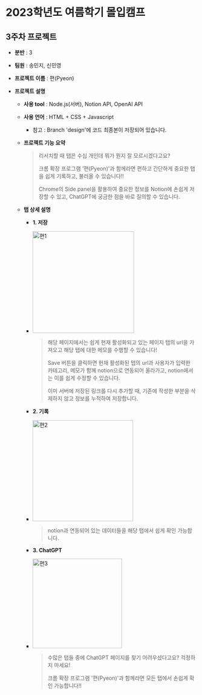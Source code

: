 # 2023학년도 여름학기 몰입캠프
## 3주차 프로젝트
- **분반** : 3
- **팀원** : 송민지, 신민영
- **프로젝트 이름** : 편(Pyeon)
- **프로젝트 설명**

  - **사용 tool** : Node.js(서버), Notion API, OpenAI API
 
  
  - **사용 언어** : HTML + CSS + Javascript
 
    * 참고 : Branch 'design'에 코드 최종본이 저장되어 있습니다.
 
    
  - **프로젝트 기능 요약**
    > 리서치할 때 탭은 수십 개인데 뭐가 뭔지 잘 모르시겠다고요?
    > 
    > 크롬 확장 프로그램 '편(Pyeon)'과 함께라면 편하고 간단하게 중요한 탭을 쉽게 기록하고, 불러올 수 있습니다!!
    > 
    > Chrome의 Side panel을 활용하여 중요한 정보를 Notion에 손쉽게 저장할 수 있고, ChatGPT에 궁금한 점을 바로 질의할 수 있습니다.
 
    
  - **탭 상세 설명**
 
    
      - **1. 저장**
      - <img width="268" alt="편1" src="https://github.com/myshin22/madcamp_week3/assets/127702569/f8c276bb-edcb-49db-b213-c23468020371">


        > 해당 페이지에서는 쉽게 현재 활성화되고 있는 페이지 탭의 url을 가져오고 해당 탭에 대한 메모를 수행할 수 있습니다!
        > 
        > Save 버튼을 클릭하면 현재 활성화된 탭의 url과 사용자가 입력한 카테고리, 메모가 함께 notion으로 연동되어 올라가고, notion에서는 이를 쉽게 수정할 수 있습니다.
        > 
        > 이미 서버에 저장된 링크를 다시 추가할 때, 기존에 작성한 부분을 삭제하지 않고 정보를 누적하여 저장합니다. 
  

    - **2. 기록**
    - <img width="266" alt="편2" src="https://github.com/myshin22/madcamp_week3/assets/127702569/5082f262-9f4d-411a-8362-95d0568bdd1a">

    
      > notion과 연동되어 있는 데이터들을 해당 탭에서 쉽게 확인 가능합니다.
 

    - **3. ChatGPT**
    - <img width="236" alt="편3" src="https://github.com/myshin22/madcamp_week3/assets/127702569/d6b47963-3ac5-4773-a451-c7a61a837d66">

    
      > 수많은 탭들 중에 ChatGPT 페이지를 찾기 어려우셨다고요? 걱정하지 마세요!
      > 
      > 크롬 확장 프로그램 '편(Pyeon)'과 함께라면 모든 탭에서 손쉽게 확인 가능합니다!!
